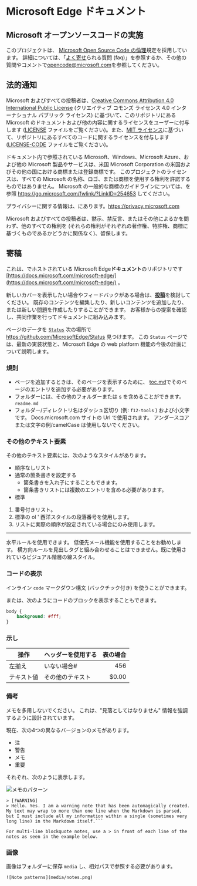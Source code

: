 # Microsoft Edge ドキュメント

## Microsoft オープンソースコードの実施

このプロジェクトは、 [Microsoft Open Source Code の倫理](https://opensource.microsoft.com/codeofconduct/)規定を採用しています。
詳細については、「[よく寄せ](https://opensource.microsoft.com/codeofconduct/faq/)られる質問 (faq)」を参照するか、その他の質問やコメントで[opencode@microsoft.com](mailto:opencode@microsoft.com)を参照してください。

## 法的通知
Microsoft およびすべての投稿者は、[Creative Commons Attribution 4.0 International Public License](https://creativecommons.org/licenses/by/4.0/legalcode) (クリエイティブ コモンズ ライセンス 4.0 インターナショナル パブリック ライセンス) に基づいて、このリポジトリにある Microsoft のドキュメントおよび他の内容に関するライセンスをユーザーに付与します ([LICENSE](LICENSE) ファイルをご覧ください)。また、[MIT ライセンス](https://opensource.org/licenses/MIT)に基づいて、リポジトリにあるすべてのコードに関するライセンスを付与します ([LICENSE-CODE](LICENSE-CODE) ファイルをご覧ください)。

ドキュメント内で参照されている Microsoft、Windows、Microsoft Azure、および他の Microsoft 製品やサービスは、米国 Microsoft Corporation の米国およびその他の国における商標または登録商標です。
このプロジェクトのライセンスは、すべての Microsoft の名称、ロゴ、または商標を使用する権利を許諾するものではありません。
Microsoft の一般的な商標のガイドラインについては、を参照 https://go.microsoft.com/fwlink/?LinkID=254653 してください。

プライバシーに関する情報は、にあります。https://privacy.microsoft.com

Microsoft およびすべての投稿者は、黙示、禁反言、またはその他によるかを問わず、他のすべての権利を (それらの権利がそれぞれの著作権、特許権、商標に基づくものであるかどうかに関係なく)、留保します。

## 寄稿

これは、でホストされている Microsoft Edge**ドキュメント**のリポジトリです [https://docs.microsoft.com/microsoft-edge/](https://docs.microsoft.com/microsoft-edge/) 。

新しいカバーを表示したい場合やフィードバックがある場合は、[**投稿**](/CONTRIBUTING.md)を検討してください。  既存のコンテンツを編集したり、新しいコンテンツを追加したり、または新しい[問題](https://github.com/MicrosoftDocs/edge-developer/issues)を作成したりすることができます。 お客様からの提案を確認し、共同作業を行ってドキュメントに組み込みます。

ページのデータを [`Status`](https://dev.windows.com/microsoft-edge/platform/status/) 次の場所で https://github.com/MicrosoftEdge/Status 見つけます。 この `Status` ページでは、最新の実装状態と、Microsoft Edge の web platform 機能の今後の計画について説明します。

### 規則

- ページを追加するときは、そのページを表示するために、 [toc.md](microsoft-edge/toc.md)でそのページのエントリを追加する必要があります。
- フォルダーには、その他のフォルダーまたは s を含めることができます。 `readme.md`
- フォルダー/ディレクトリ名はダッシュ区切り (例: `f12-tools` ) および小文字です。 Docs.microsoft.com サイトの Url で使用されます。 アンダースコアまたは文字の例/camelCase は使用しないでください。

### その他のテキスト要素

その他のテキスト要素には、次のようなスタイルがあります。

* 順序なしリスト
* 通常の箇条書きを設定する
   * 箇条書きを入れ子にすることもできます。
   * 箇条書きリストには複数のエントリを含める必要があります。
* 標準

1. 番号付きリスト。
2. 標準の ol ' 西洋スタイルの段落番号を使用します。
3. リストに実際の順序が設定されている場合にのみ使用します。

_________________________

水平ルールを使用できます。 低優先メール機能を使用することをお勧めします。
横方向ルールを見出しタグと組み合わせることはできません。既に使用されているビジュアル階層の線スタイル。

### コードの表示

インライン `code` マークダウン構文 (バックチック付き) を使うことができます。

または、次のようにコードのブロックを表示することもできます。

```css
body {
    background: #fff;
}
```

### 示し

| 操作     | ヘッダーを使用する | 表の場合    |
|-------------|-------------|-------------:|
| 左揃え| いない場合#  | 456          |
| テキスト値  | その他のテキスト   | $0.00        |

### 備考

メモを多用しないでください。 これは、"見落としてはなりません" 情報を強調するように設計されています。

現在、次の4つの異なるバージョンのメモがあります。
- 注
- 警告
- メモ
- 重要

それぞれ、次のように表示します。

![メモのパターン](./media/notes.png)

```
> [!WARNING]
> Hello. Yes. I am a warning note that has been automagically created. My text may wrap to more than one line when the Markdown is parsed, but I must include all my information within a single (sometimes very long line) in the Markdown itself.```

For multi-line blockquote notes, use a > in front of each line of the notes as seen in the example below.

```


### 画像

画像はフォルダーに保存 `media` し、相対パスで参照する必要があります。

`![Note patterns](media/notes.png)`
